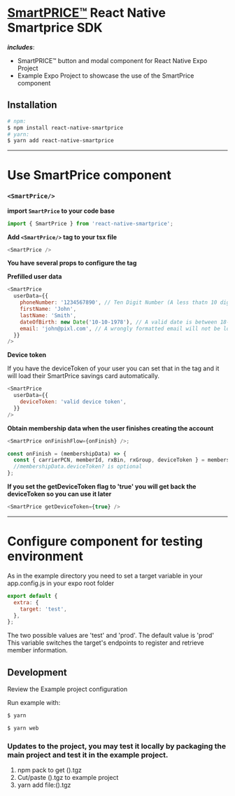 # [SmartPRICE™](https://smartprice.myrx.io/) React Native Smartprice SDK

**_includes_**:

- SmartPRICE™ button and modal component for React Native Expo Project
- Example Expo Project to showcase the use of the SmartPrice component

## Installation

```sh
# npm:
$ npm install react-native-smartprice
# yarn:
$ yarn add react-native-smartprice
```

---

# Use SmartPrice component

### `<SmartPrice/>`

**import `SmartPrice` to your code base**

```js
import { SmartPrice } from 'react-native-smartprice';
```

**Add `<SmartPrice/>` tag to your tsx file**

```js
<SmartPrice />
```

**You have several props to configure the tag**

**Prefilled user data**

```js
<SmartPrice
  userData={{
    phoneNumber: '1234567890', // Ten Digit Number (A less thatn 10 digit number will not load)
    firstName: 'John',
    lastName: 'Smith',
    dateOfBirth: new Date('10-10-1978'), // A valid date is between 18-65 years old
    email: 'john@pixl.com', // A wrongly formatted email will not be loaded
  }}
/>
```

**Device token**

If you have the deviceToken of your user you can set that in the tag
and it will load their SmartPrice savings card automatically.

```js
<SmartPrice
  userData={{
    deviceToken: 'valid device token',
  }}
/>
```

**Obtain membership data when the user finishes creating the account**

```js
<SmartPrice onFinishFlow={onFinish} />;

const onFinish = (membershipData) => {
  const { carrierPCN, memberId, rxBin, rxGroup, deviceToken } = membershipData;
  //membershipData.deviceToken? is optional
};
```

**If you set the getDeviceToken flag to 'true' you will get back the deviceToken so you can use it later**

```js
<SmartPrice getDeviceToken={true} />
```

---

# Configure component for testing environment

As in the example directory you need to set a target variable in your app.config.js in your expo root folder

```js
export default {
  extra: {
    target: 'test',
  },
};
```

The two possible values are 'test' and 'prod'. The default value is 'prod'
This variable switches the target's endpoints to register and retrieve member information.

## Development

Review the Example project configuration

Run example with:

```sh
$ yarn
```

```sh
$ yarn web
```

### Updates to the project, you may test it locally by packaging the main project and test it in the example project.

1. npm pack to get ().tgz
2. Cut/paste ().tgz to example project
3. yarn add file:().tgz
